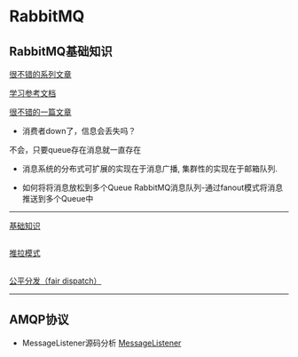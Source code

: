 # RabbitMQ

## RabbitMQ基础知识

[很不错的系列文章](https://www.cnblogs.com/gordonkong/p/6939043.html)

[学习参考文档](https://blog.csdn.net/phker/article/details/71211895)

[很不错的一篇文章](https://mp.weixin.qq.com/s/r8L-Nz_457xdsww2DdlqJw)

* 消费者down了，信息会丢失吗？

不会，只要queue存在消息就一直存在

* 消息系统的分布式可扩展的实现在于消息广播, 集群性的实现在于邮箱队列. 

* 如何将将消息放松到多个Queue
RabbitMQ消息队列-通过fanout模式将消息推送到多个Queue中

---

[基础知识](https://github.com/shanyao19940801/BookeNote/blob/master/rabbit/files/%E5%9F%BA%E7%A1%80%E7%9F%A5%E8%AF%86.md)

##
[推拉模式](https://github.com/shanyao19940801/BookeNote/blob/master/rabbit/files/%E6%8E%A8%E6%8B%89%E6%A8%A1%E5%BC%8F.md)
##
[公平分发（fair dispatch）]()

---
## AMQP协议
* MessageListener源码分析
[MessageListener](https://github.com/shanyao19940801/BookeNote/blob/master/rabbit/files/MessageListener.md)